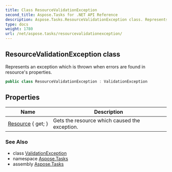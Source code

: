 ```yaml
---
title: Class ResourceValidationException
second_title: Aspose.Tasks for .NET API Reference
description: Aspose.Tasks.ResourceValidationException class. Represents an exception which is thrown when errors are found in resources properties
type: docs
weight: 1780
url: /net/aspose.tasks/resourcevalidationexception/
---
```

## ResourceValidationException class

Represents an exception which is thrown when errors are found in resource's properties.

```csharp
public class ResourceValidationException : ValidationException
```

## Properties

| Name | Description |
| --- | --- |
| [Resource](../../aspose.tasks/resourcevalidationexception/resource/) { get; } | Gets the resource which caused the exception. |

### See Also

* class [ValidationException](../validationexception/)
* namespace [Aspose.Tasks](../../aspose.tasks/)
* assembly [Aspose.Tasks](../../)


